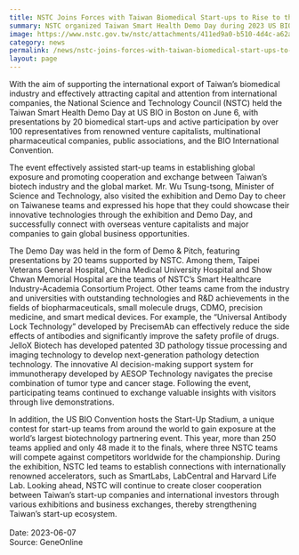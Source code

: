 ```yaml
---
title: NSTC Joins Forces with Taiwan Biomedical Start-ups to Rise to the World Stage, Showcasing Innovations at US BIO’s Demo Day
summary: NSTC organized Taiwan Smart Health Demo Day during 2023 US BIO, where 20 start-up companies showcased Taiwan's capabilities in biomedical innovation.
image: https://www.nstc.gov.tw/nstc/attachments/411ed9a0-b510-4d4c-a62a-26f51e63e8e1
category: news
permalink: /news/nstc-joins-forces-with-taiwan-biomedical-start-ups-to-rise-to-the-world-stage-showcasing-innovations-at-us-bios-demo-day/
layout: page
---
```

With the aim of supporting the international export of Taiwan’s biomedical industry and effectively attracting capital and attention from international companies, the National Science and Technology Council (NSTC) held the Taiwan Smart Health Demo Day at US BIO in Boston on June 6, with presentations by 20 biomedical start-ups and active participation by over 100 representatives from renowned venture capitalists, multinational pharmaceutical companies, public associations, and the BIO International Convention.

The event effectively assisted start-up teams in establishing global exposure and promoting cooperation and exchange between Taiwan’s biotech industry and the global market. Mr. Wu Tsung-tsong, Minister of Science and Technology, also visited the exhibition and Demo Day to cheer on Taiwanese teams and expressed his hope that they could showcase their innovative technologies through the exhibition and Demo Day, and successfully connect with overseas venture capitalists and major companies to gain global business opportunities.

The Demo Day was held in the form of Demo & Pitch, featuring presentations by 20 teams supported by NSTC. Among them, Taipei Veterans General Hospital, China Medical University Hospital and Show Chwan Memorial Hospital are the teams of NSTC’s Smart Healthcare Industry-Academia Consortium Project. Other teams came from the industry and universities with outstanding technologies and R&D achievements in the fields of biopharmaceuticals, small molecule drugs, CDMO, precision medicine, and smart medical devices. For example, the “Universal Antibody Lock Technology” developed by PrecisemAb can effectively reduce the side effects of antibodies and significantly improve the safety profile of drugs. JelloX Biotech has developed patented 3D pathology tissue processing and imaging technology to develop next-generation pathology detection technology. The innovative AI decision-making support system for immunotherapy developed by AESOP Technology navigates the precise combination of tumor type and cancer stage. Following the event, participating teams continued to exchange valuable insights with visitors through live demonstrations.

In addition, the US BIO Convention hosts the Start-Up Stadium, a unique contest for start-up teams from around the world to gain exposure at the world’s largest biotechnology partnering event. This year, more than 250 teams applied and only 48 made it to the finals, where three NSTC teams will compete against competitors worldwide for the championship. During the exhibition, NSTC led teams to establish connections with internationally renowned accelerators, such as SmartLabs, LabCentral and Harvard Life Lab. Looking ahead, NSTC will continue to create closer cooperation between Taiwan’s start-up companies and international investors through various exhibitions and business exchanges, thereby strengthening Taiwan’s start-up ecosystem.
<br/>
<br/>
Date: 2023-06-07
<br/>
Source: GeneOnline
